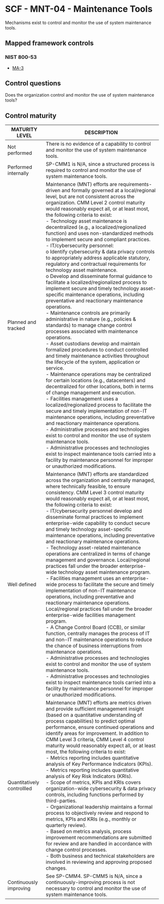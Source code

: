 # SCF - MNT-04 - Maintenance Tools
Mechanisms exist to control and monitor the use of system maintenance tools. 
## Mapped framework controls
### NIST 800-53
- [MA-3](../nist80053/ma-3.md)
## Control questions
Does the organization control and monitor the use of system maintenance tools? 
## Control maturity
|       MATURITY LEVEL       |                                                                                                                                                                                                                                                                                                                                                                                                                                                                                                                                                                                                                                                                                                                                                                                                                                                                                                                                                                                   DESCRIPTION                                                                                                                                                                                                                                                                                                                                                                                                                                                                                                                                                                                                                                                                                                                                                                                                                                                                                                                                                                                   |
|----------------------------|---------------------------------------------------------------------------------------------------------------------------------------------------------------------------------------------------------------------------------------------------------------------------------------------------------------------------------------------------------------------------------------------------------------------------------------------------------------------------------------------------------------------------------------------------------------------------------------------------------------------------------------------------------------------------------------------------------------------------------------------------------------------------------------------------------------------------------------------------------------------------------------------------------------------------------------------------------------------------------------------------------------------------------------------------------------------------------------------------------------------------------------------------------------------------------------------------------------------------------------------------------------------------------------------------------------------------------------------------------------------------------------------------------------------------------------------------------------------------------------------------------------------------------------------------------------------------------------------------------------------------------------------------------------------------------------------------------------------------------------------------------------------------------------------------------------------------------------------------------------------------------------------------------------------------------------------------------------------------------|
| Not performed              | There is no evidence of a capability to control and monitor the use of system maintenance tools.                                                                                                                                                                                                                                                                                                                                                                                                                                                                                                                                                                                                                                                                                                                                                                                                                                                                                                                                                                                                                                                                                                                                                                                                                                                                                                                                                                                                                                                                                                                                                                                                                                                                                                                                                                                                                                                                                |
| Performed internally       | SP-CMM1 is N/A, since a structured process is required to control and monitor the use of system maintenance tools.                                                                                                                                                                                                                                                                                                                                                                                                                                                                                                                                                                                                                                                                                                                                                                                                                                                                                                                                                                                                                                                                                                                                                                                                                                                                                                                                                                                                                                                                                                                                                                                                                                                                                                                                                                                                                                                              |
| Planned and tracked        | Maintenance (MNT) efforts are requirements-driven and formally governed at a local/regional level, but are not consistent across the organization. CMM Level 2 control maturity would reasonably expect all, or at least most, the following criteria to exist:<br>- Technology asset maintenance is decentralized (e.g., a localized/regionalized function) and uses non-standardized methods to implement secure and compliant practices.<br>- IT/cybersecurity personnel:<br>o	Identify cybersecurity & data privacy controls to appropriately address applicable statutory, regulatory and contractual requirements for technology asset maintenance.<br>o	Develop and disseminate formal guidance to facilitate a localized/regionalized process to implement secure and timely technology asset-specific maintenance operations, including preventative and reactionary maintenance operations.<br>- Maintenance controls are primarily administrative in nature (e.g., policies & standards) to manage change control processes associated with maintenance operations.<br>- Asset custodians develop and maintain formalized procedures to conduct controlled and timely maintenance activities throughout the lifecycle of the system, application or service. <br>- Maintenance operations may be centralized for certain locations (e.g., datacenters) and decentralized for other locations, both in terms of change management and execution.<br>- Facilities management uses a localized/regionalized process to facilitate the secure and timely implementation of non-IT maintenance operations, including preventative and reactionary maintenance operations.<br>- Administrative processes and technologies exist to control and monitor the use of system maintenance tools. <br>- Administrative processes and technologies exist to inspect maintenance tools carried into a facility by maintenance personnel for improper or unauthorized modifications.  |
| Well defined               | Maintenance (MNT) efforts are standardized across the organization and centrally managed, where technically feasible, to ensure consistency. CMM Level 3 control maturity would reasonably expect all, or at least most, the following criteria to exist:<br>- IT/cybersecurity personnel develop and disseminate formal practices to implement enterprise-wide capability to conduct secure and timely technology asset-specific maintenance operations, including preventative and reactionary maintenance operations.<br>- Technology asset-related maintenance operations are centralized in terms of change management and governance. Local/regional practices fall under the broader enterprise-wide technology asset maintenance program.<br>- Facilities management uses an enterprise-wide process to facilitate the secure and timely implementation of non-IT maintenance operations, including preventative and reactionary maintenance operations. Local/regional practices fall under the broader enterprise-wide facilities management program.<br>- A Change Control Board (CCB), or similar function, centrally manages the process of IT and non-IT maintenance operations to reduce the chance of business interruptions from maintenance operations. <br>- Administrative processes and technologies exist to control and monitor the use of system maintenance tools. <br>- Administrative processes and technologies exist to inspect maintenance tools carried into a facility by maintenance personnel for improper or unauthorized modifications.                                                                                                                                                                                                                                                                                                                                                                                                     |
| Quantitatively controllled | Maintenance (MNT) efforts are metrics driven and provide sufficient management insight (based on a quantitative understanding of process capabilities) to predict optimal performance, ensure continued operations and identify areas for improvement. In addition to CMM Level 3 criteria, CMM Level 4 control maturity would reasonably expect all, or at least most, the following criteria to exist:<br>- 	Metrics reporting includes quantitative analysis of Key Performance Indicators (KPIs).<br>- 	Metrics reporting includes quantitative analysis of Key Risk Indicators (KRIs).<br>- 	Scope of metrics, KPIs and KRIs covers organization-wide cybersecurity & data privacy controls, including functions performed by third-parties.<br>- 	Organizational leadership maintains a formal process to objectively review and respond to metrics, KPIs and KRIs (e.g., monthly or quarterly review).<br>- 	Based on metrics analysis, process improvement recommendations are submitted for review and are handled in accordance with change control processes.<br>- 	Both business and technical stakeholders are involved in reviewing and approving proposed changes.                                                                                                                                                                                                                                                                                                                                                                                                                                                                                                                                                                                                                                                                                                                                                                                                     |
| Continuously improving     | See SP-CMM4. SP-CMM5 is N/A, since a continuously-improving process is not necessary to control and monitor the use of system maintenance tools.                                                                                                                                                                                                                                                                                                                                                                                                                                                                                                                                                                                                                                                                                                                                                                                                                                                                                                                                                                                                                                                                                                                                                                                                                                                                                                                                                                                                                                                                                                                                                                                                                                                                                                                                                                                                                                |
